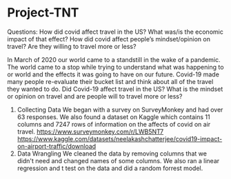 # Project-TNT
Questions: How did covid affect travel in the US?
What was/is the economic impact of that effect?
How did covid affect people’s mindset/opinion on travel? Are they willing to travel more or less?

In March of 2020 our world came to a standstill in the wake of a pandemic. The world came to a stop while trying to understand what was happening to or world and the effects it was going to have on our future. Covid-19 made many people re-evaluate their bucket list and think about all of the travel they wanted to do.  Did Covid-19 affect travel in the US? What is the mindset or opinion on travel and are people will to travel more or less?
1. Collecting Data
We began with a survey on SurveyMonkey and had over 63 responses. We also found a dataset on Kaggle which contains 11 columns and 7247 rows of information on the affects of covid on air travel.
https://www.surveymonkey.com/r/LWB5NT7
https://www.kaggle.com/datasets/neelakashchatterjee/covid19-impact-on-airport-traffic/download
2. Data Wrangling
We cleaned the data by removing columns that we didn't need and changed names of some columns. We also ran a linear regression and  t test on the data and did a random forrest model.

